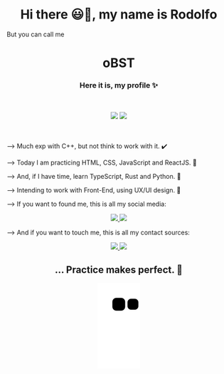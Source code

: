 <div> 
<h1 align="center"> Hi there 😃👋, my name is Rodolfo</h1>                                                                     
But you can call me                                                                   
<h1 align="center"> oBST </h1>
</div> 
<div align="center"> <h3>Here it is, my profile ✨</h2></div><br> <br>

<div align="center">
  <img height="150em" src="https://github-readme-stats.vercel.app/api?username=obst01&show_icons=true&theme=synthwave" />
  <img height="150em" src="https://github-readme-stats.vercel.app/api/top-langs/?username=obst01&hide=php&exclude_repo=My-c-files&show_icons=true&theme=synthwave&layout=compact&count_private=true" />
 </div> <br> <br>

--> Much exp with C++, but not think to work with it. ✔️

--> Today I am practicing HTML, CSS, JavaScript and ReactJS. 🔰

--> And, if I have time, learn TypeScript, Rust and Python. 🧐

--> Intending to work with Front-End, using UX/UI design. 🎈

--> If you want to found me, this is all my social media: 

<div align="center">

<a href="https://twitter.com/oBST01">
<img src="https://img.shields.io/badge/Twitter-1DA1F2?style=for-the-badge&logo=twitter&logoColor=white" target="_blank" />
</a>
<a href="https://www.reddit.com/user/obst01">
<img src="https://img.shields.io/badge/Reddit-FF4500?style=for-the-badge&logo=reddit&logoColor=white" target="_blank" />
</a>

</div> 

--> And if you want to touch me, this is all my contact sources:

<div align="center">

<a href="https://discord.com/users/391384838298402824">
<img src="https://img.shields.io/badge/Discord-5865F2?style=for-the-badge&logo=discord&logoColor=white" target="_blank" />
</a>
<a href="mailto:obst01contact@gmail.com">
<img src="https://img.shields.io/badge/Gmail-D14836?style=for-the-badge&logo=gmail&logoColor=white" target="_blank" />
</a>
</div>

<div align="center"> <h2>... Practice makes perfect. 🌹</h2>

![Snake animation](https://github.com/oBST01/oBST01/blob/output/github-contribution-grid-snake.svg)

